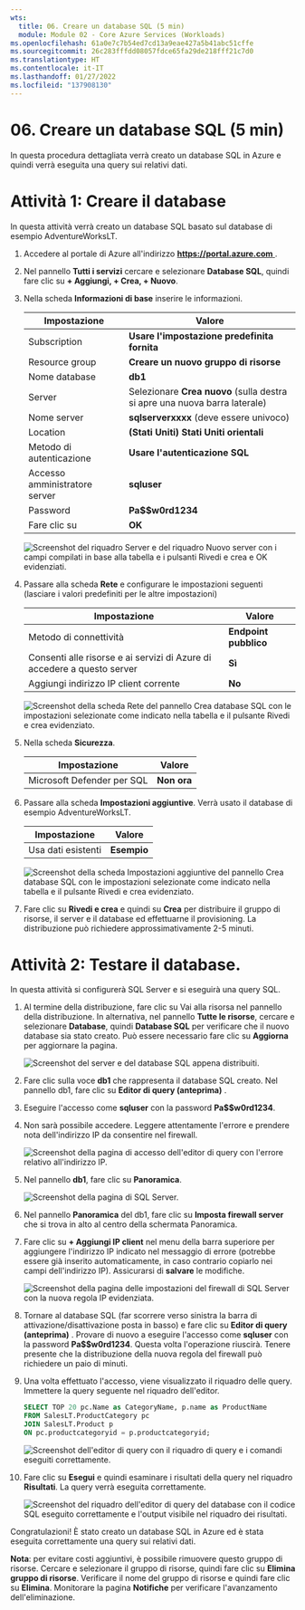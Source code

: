 ```yaml
---
wts:
  title: 06. Creare un database SQL (5 min)
  module: Module 02 - Core Azure Services (Workloads)
ms.openlocfilehash: 61a0e7c7b54ed7cd13a9eae427a5b41abc51cffe
ms.sourcegitcommit: 26c283fffdd08057fdce65fa29de218fff21c7d0
ms.translationtype: HT
ms.contentlocale: it-IT
ms.lasthandoff: 01/27/2022
ms.locfileid: "137908130"
---
```

# <a name="06---create-a-sql-database-5-min"></a>06. Creare un database SQL (5 min)

In questa procedura dettagliata verrà creato un database SQL in Azure e quindi verrà eseguita una query sui relativi dati.

# <a name="task-1-create-the-database"></a>Attività 1: Creare il database 

In questa attività verrà creato un database SQL basato sul database di esempio AdventureWorksLT. 

1. Accedere al portale di Azure all'indirizzo [ **https://portal.azure.com** ](https://portal.azure.com).

2. Nel pannello **Tutti i servizi** cercare e selezionare **Database SQL**, quindi fare clic su **+ Aggiungi, + Crea, + Nuovo**. 

3. Nella scheda **Informazioni di base** inserire le informazioni.  

    | Impostazione | Valore | 
    | --- | --- |
    | Subscription | **Usare l'impostazione predefinita fornita** |
    | Resource group | **Creare un nuovo gruppo di risorse** |
    | Nome database| **db1** | 
    | Server | Selezionare **Crea nuovo** (sulla destra si apre una nuova barra laterale)|
    | Nome server | **sqlserverxxxx** (deve essere univoco) | 
    | Location | **(Stati Uniti) Stati Uniti orientali** |
    | Metodo di autenticazione | **Usare l'autenticazione SQL** |
    | Accesso amministratore server | **sqluser** |
    | Password | **Pa$$w0rd1234** |
    | Fare clic su  | **OK** |

   ![Screenshot del riquadro Server e del riquadro Nuovo server con i campi compilati in base alla tabella e i pulsanti Rivedi e crea e OK evidenziati.](../images/0501.png)

4. Passare alla scheda **Rete** e configurare le impostazioni seguenti (lasciare i valori predefiniti per le altre impostazioni) 

    | Impostazione | Valore | 
    | --- | --- |
    | Metodo di connettività | **Endpoint pubblico** |    
    | Consenti alle risorse e ai servizi di Azure di accedere a questo server | **Sì** |
    | Aggiungi indirizzo IP client corrente | **No** |
    
   ![Screenshot della scheda Rete del pannello Crea database SQL con le impostazioni selezionate come indicato nella tabella e il pulsante Rivedi e crea evidenziato.](../images/0501b.png)

5. Nella scheda **Sicurezza**. 

    | Impostazione | Valore | 
    | --- | --- |
    | Microsoft Defender per SQL| **Non ora** |
    
6. Passare alla scheda **Impostazioni aggiuntive**. Verrà usato il database di esempio AdventureWorksLT.

    | Impostazione | Valore | 
    | --- | --- |
    | Usa dati esistenti | **Esempio** |

    ![Screenshot della scheda Impostazioni aggiuntive del pannello Crea database SQL con le impostazioni selezionate come indicato nella tabella e il pulsante Rivedi e crea evidenziato.](../images/0501c.png)

7. Fare clic su **Rivedi e crea** e quindi su **Crea** per distribuire il gruppo di risorse, il server e il database ed effettuarne il provisioning. La distribuzione può richiedere approssimativamente 2-5 minuti.


# <a name="task-2-test-the-database"></a>Attività 2: Testare il database.

In questa attività si configurerà SQL Server e si eseguirà una query SQL. 

1. Al termine della distribuzione, fare clic su Vai alla risorsa nel pannello della distribuzione. In alternativa, nel pannello **Tutte le risorse**, cercare e selezionare **Database**, quindi **Database SQL** per verificare che il nuovo database sia stato creato. Può essere necessario fare clic su **Aggiorna** per aggiornare la pagina.

    ![Screenshot del server e del database SQL appena distribuiti.](../images/0502.png)

2. Fare clic sulla voce **db1** che rappresenta il database SQL creato. Nel pannello db1, fare clic su **Editor di query (anteprima)** .

3. Eseguire l'accesso come **sqluser** con la password **Pa$$w0rd1234**.

4. Non sarà possibile accedere. Leggere attentamente l'errore e prendere nota dell'indirizzo IP da consentire nel firewall. 

    ![Screenshot della pagina di accesso dell'editor di query con l'errore relativo all'indirizzo IP.](../images/0503.png)

5. Nel pannello **db1**, fare clic su **Panoramica**. 

    ![Screenshot della pagina di SQL Server.](../images/0504.png)

6. Nel pannello **Panoramica** del db1, fare clic su **Imposta firewall server** che si trova in alto al centro della schermata Panoramica.

7. Fare clic su **+ Aggiungi IP client** nel menu della barra superiore per aggiungere l'indirizzo IP indicato nel messaggio di errore (potrebbe essere già inserito automaticamente, in caso contrario copiarlo nei campi dell'indirizzo IP). Assicurarsi di **salvare** le modifiche. 

    ![Screenshot della pagina delle impostazioni del firewall di SQL Server con la nuova regola IP evidenziata.](../images/0506.png)

8. Tornare al database SQL (far scorrere verso sinistra la barra di attivazione/disattivazione posta in basso) e fare clic su **Editor di query (anteprima)** . Provare di nuovo a eseguire l'accesso come **sqluser** con la password **Pa$$w0rd1234**. Questa volta l'operazione riuscirà. Tenere presente che la distribuzione della nuova regola del firewall può richiedere un paio di minuti. 

9. Una volta effettuato l'accesso, viene visualizzato il riquadro delle query. Immettere la query seguente nel riquadro dell'editor. 

    ```SQL
    SELECT TOP 20 pc.Name as CategoryName, p.name as ProductName
    FROM SalesLT.ProductCategory pc
    JOIN SalesLT.Product p
    ON pc.productcategoryid = p.productcategoryid;
    ```

    ![Screenshot dell'editor di query con il riquadro di query e i comandi eseguiti correttamente.](../images/0507.png)

10. Fare clic su **Esegui** e quindi esaminare i risultati della query nel riquadro **Risultati**. La query verrà eseguita correttamente.

    ![Screenshot del riquadro dell'editor di query del database con il codice SQL eseguito correttamente e l'output visibile nel riquadro dei risultati.](../images/0508.png)

Congratulazioni! È stato creato un database SQL in Azure ed è stata eseguita correttamente una query sui relativi dati.

**Nota**: per evitare costi aggiuntivi, è possibile rimuovere questo gruppo di risorse. Cercare e selezionare il gruppo di risorse, quindi fare clic su **Elimina gruppo di risorse**. Verificare il nome del gruppo di risorse e quindi fare clic su **Elimina**. Monitorare la pagina **Notifiche** per verificare l'avanzamento dell'eliminazione.
